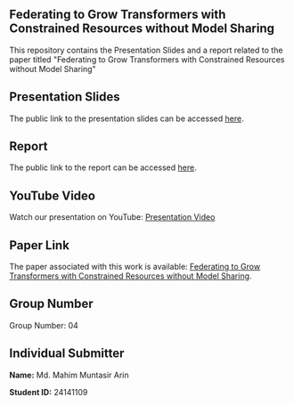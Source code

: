 ## Federating to Grow Transformers with Constrained Resources without Model Sharing
This repository contains the Presentation Slides and a report related to the paper titled "Federating to Grow Transformers with Constrained Resources without Model Sharing" 

## Presentation Slides

The public link to the presentation slides can be accessed [here](https://docs.google.com/presentation/d/1KbZeq1sFFDCzrtwNYpdUkpawRZcIhXiEOo-p6ekxHxw/edit?usp=sharing).
## Report

The public link to the report can be accessed [here](https://docs.google.com/document/d/1vK9z2DEEbLK0dIukFzoPtNklrOX9uIl6bSpKbk6e8B8/edit?usp=sharing).
## YouTube Video

Watch our presentation on YouTube: [Presentation Video]()
## Paper Link

The paper associated with this work is available: [Federating to Grow Transformers with Constrained Resources without Model Sharing](https://arxiv.org/abs/2406.13450).

## Group Number

Group Number: 04

## Individual Submitter

**Name:** Md. Mahim Muntasir Arin

**Student ID:** 24141109